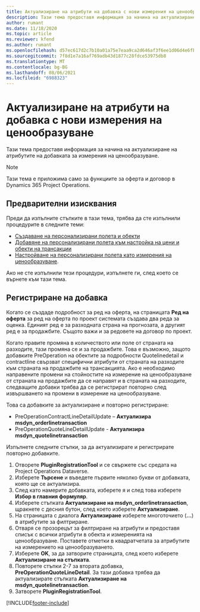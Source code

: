 ```yaml
---
title: Актуализиране на атрибути на добавка с нови измерения на ценообразуване
description: Тази тема предоставя информация за начина на актуализиране на атрибутите на добавката за измерения на ценообразуване.
author: rumant
ms.date: 11/18/2020
ms.topic: article
ms.reviewer: kfend
ms.author: rumant
ms.openlocfilehash: d57ec617d2c7b10a01a75e7eaa9ca2d646af3f6ee1d06d4e6fb228fc0533da27
ms.sourcegitcommit: 7f8d1e7a16af769adb43d1877c28fdce53975db8
ms.translationtype: MT
ms.contentlocale: bg-BG
ms.lasthandoff: 08/06/2021
ms.locfileid: "6988323"
---
```

# <a name="update-plug-in-attributes-with-new-pricing-dimensions"></a>Актуализиране на атрибути на добавка с нови измерения на ценообразуване

Тази тема предоставя информация за начина на актуализиране на атрибутите на добавката за измерения на ценообразуване.

> [!NOTE]
> Тази тема е приложима само за функциите за оферта и договор в Dynamics 365 Project Operations.

## <a name="prerequisites"></a>Предварителни изисквания
Преди да изпълните стъпките в тази тема, трябва да сте изпълнили процедурите в следните теми:

  - [Създаване на персонализирани полета и обекти](create-custom-fields-entities-pricing-dimensions.md) 
  - [Добавяне на персонализирани полета към настройка на цени и обекти на трансакции ](add-custom-fields-price-setup-transactional-entities.md)
  - [Настройване на персонализирани полета като измерения на ценообразуване](set-up-custom-fields-pricing-dimensions.md). 
  
Ако не сте изпълнили тези процедури, изпълнете ги, след което се върнете към тази тема.

## <a name="register-a-plug-in"></a>Регистриране на добавка
Когато се създаде подробност за ред на оферта, на страницата **Ред на оферта** за ред на оферта по проект системата създава два реда за оценка. Единият ред е за разходната страна на прогнозата, а другият ред е за продажбите. Същото важи и за редовете на договор по проект.

Когато правите промяна в количеството или поле от страната на разходите, тази промяна се и за продажбите. Това е възможно, защото добавките PreOperation на обектите за подробности Quotelinedetail и contractline свързват специфични атрибути от страната на разходите към страната на продажбите на трансакцията. Ако е необходимо направените промени на стойностите на измерение на ценообразуване от страната на продажбите да се направят и в страната на разходите, следващите добавки трябва да се регистрират повторно след извършването на промени в измерение на ценообразуване.

Това са добавките за актуализиране и повторно регистриране:

- PreOperationContractLineDetailUpdate – **Актуализира msdyn_orderlinetransaction**
- PreOperationQuoteLineDetailUpdate - **Актуализира msdyn_quotelinetransaction**

Изпълнете следните стъпки, за да актуализирате и регистрирате повторно добавките.

1. Отворете **PluginRegistrationTool** и се свържете със средата на Project Operations Dataverse.
2. Изберете **Търсене** и въведете първите няколко букви от добавката, която ще се актуализира.
3. След като намерите добавката, изберете я и след това изберете **Избор в главния формуляр**.
4. Изберете стъпката **Актуализиране на msdyn_orderlinetransaction**, щракнете с десния бутон, след което изберете **Актуализиране**.
5. На страницата с диалога **Актуализиране** изберете многоточието (**...**) в атрибутите за филтриране.
6. Отваря се прозорецът за филтриране на атрибути и предоставя списък с всички атрибути в обекта и измеренията на ценообразуване. Поставете отметки в квадратчетата за атрибутите на измерението на ценообразуването.
7. Изберете **OK**, за да затворите страницата, след което изберете **Актуализиране на стъпката**.
8. Повторете стъпки 2-7 за втората добавка, **PreOperationQuoteLineDetail**. За тази добавка трябва да актуализирате стъпката **Актуализиране на msdyn_quotelinetransaction**.
9. Затворете **PluginRegistrationTool**.


[!INCLUDE[footer-include](../includes/footer-banner.md)]